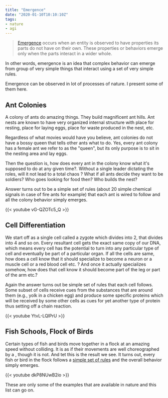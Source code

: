 ```yaml
---
title: "Emergence"
date: "2020-01-10T10:10:10Z"
tags:
- nature
- agi
---
```


> [Emergence](https://en.wikipedia.org/wiki/Emergence) occurs when an entity is observed to have properties its parts do not have on their own. These properties or behaviors emerge only when the parts interact in a wider whole.

In other words, emergence is an idea that complex behavior can emerge from group of very simple things that interact using a set of very simple rules.

Emergence can be observed in lot of processes of nature. I present some of them here.

## Ant Colonies

A colony of ants do amazing things. They build magnificent ant hills. Ant nests are known to have very organized internal structure with place for resting, place for laying eggs, place for waste produced in the nest, etc.

Regardless of what movies would have you believe, ant colonies do not have a bossy queen that tells other ants what to do. Yes, every ant colony has a female ant we refer to as the "queen", but its only purpose is to sit in the nesting area and lay eggs.

Then the question is, how does every ant in the colony know what it's supposed to do at any given time?. Without a single leader dictating the roles, will it not lead to a total chaos ? What if all ants decide they want to be soldiers? Who goes looking for food then? Who builds the nest?

Answer turns out to be a simple set of rules (about 20 simple chemical signals in case of fire ants for example) that each ant is wired to follow and all the colony behavior simply emerges.

{{< youtube vG-QZOTc5_Q >}}

## Cell Differentiation

We start off as a single cell called a zygote which divides into 2, that divides into 4 and so on. Every resultant cell gets the exact same copy of our DNA, which means every cell has the potential to turn into any particular type of cell and eventually be part of a particular organ. If all the cells are same, how does a cell know that it should specialize to become a neuron or a muscle cell or a red blood cell etc. ? And once it actually specializes somehow, how does that cell know it should become part of the leg or part of the arm etc.?

Again the answer turns out be simple set of rules that each cell follows. Some subset of cells receive cues from the substances that are around them (e.g., yolk in a chicken egg) and produce some specific proteins which will be received by some other cells as cues for yet another type of protein thus setting off a chain reaction.

{{< youtube YtvL-LQlPrU >}}

## Fish Schools, Flock of Birds

Certain types of fish and birds move together in a flock at an amazing speed without colliding. It is as if their movements are well choreographed by a , though it is not. And tet this is the result we see. It turns out, every fish or bird in the flock follows a [simple set of rules](https://en.wikipedia.org/wiki/Shoaling_and_schooling#Mathematical_models) and the overall behavior simply emerges.

{{< youtube dkP8NUwB2io >}}

These are only some of the examples that are available in nature and this list can go on.
